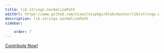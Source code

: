```yaml
---
title: lib.strings.normalizePath
editUrl: https://www.github.com/nixos/nixpkgs/blob/master/lib/strings.nix#L311C19
description: lib.strings.normalizePath
sidebar:

    order: 7
---
```


<a href="https://www.github.com/nixos/nixpkgs/blob/master/lib/strings.nix#L311C19">Contribute Now!</a>



